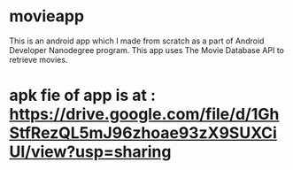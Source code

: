 # movieapp
This is an android app which I made from scratch as a part of Android Developer Nanodegree program. 
This app uses The Movie Database API to retrieve movies.

# apk fie of app is at :      https://drive.google.com/file/d/1GhStfRezQL5mJ96zhoae93zX9SUXCiUI/view?usp=sharing
